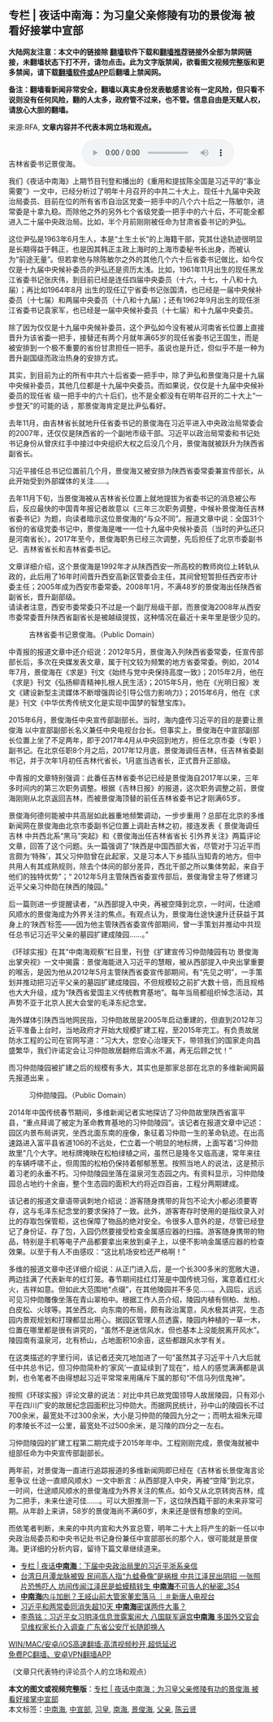  <h2>专栏 | 夜话中南海：为习皇父亲修陵有功的景俊海 被看好接掌中宣部</h2> <p class="notice"><b>大陆网友注意：本文中的链接除 <a href="https://github.com/bannedbook/fanqiang" >翻墙</a>软件下载和<a href="https://github.com/killgcd/justmysocks/blob/master/README.md">翻墙推荐</a>链接外全部为禁网链接，未翻墙状态下打不开，请勿点击。此为文字版禁闻，欲看图文视频完整版和更多禁闻，请下载<a href="https://github.com/bannedbook/fanqiang">翻墙软件或APP</a>后翻墙上禁闻网。</p><p>备注：翻墙看新闻非常安全，翻墙以真实身份发表敏感言论有一定风险，但只看不说则没有任何风险，翻的人太多，政府管不过来，也不管。信息自由是天赋人权，请放心大胆的翻墙。</b></p>  <div class="entry"> <p>来源:RFA, <strong>文章内容并不代表本网立场和观点。</strong></p> <p>&#21513;&#26519;&#30465;&#22996;&#20070;&#35760;&#26223;&#20426;&#28023;&#12290;             <audio controls="controls" preload="metadata" src="https://www.rfa.org/mandarin/zhuanlan/yehuazhongnanhai/gx-04122021153048.html/@@stream" type="audio/mpeg"></audio></p> <p>&#25105;&#20204;&#12298;&#22812;&#35805;&#20013;&#21335;&#28023;&#12299;&#19978;&#26399;&#33410;&#30446;&#21002;&#30331;&#21644;&#25773;&#20986;&#30340;&#12298;&#37325;&#29992;&#21644;&#25552;&#25300;&#38472;&#20840;&#22269;&#26159;&#20064;&#36817;&#24179;&#30340;&#8220;&#20107;&#19994;&#38656;&#35201;&#8221;&#12299;&#19968;&#25991;&#20013;&#65292;&#24050;&#32463;&#20998;&#26512;&#36807;&#20102;&#26126;&#24180;&#21313;&#26376;&#21484;&#24320;&#30340;&#20013;&#20849;&#20108;&#21313;&#22823;&#19978;&#65292;&#29616;&#20219;&#21313;&#20061;&#23626;&#20013;&#22830;&#25919;&#27835;&#23616;&#22996;&#21592;&#12289;&#30446;&#21069;&#22312;&#20301;&#30340;&#25152;&#26377;&#30465;&#24066;&#33258;&#27835;&#21306;&#20826;&#22996;&#19968;&#25226;&#25163;&#20013;&#30340;&#20843;&#20010;&#20845;&#21313;&#21518;&#20043;&#19968;&#38472;&#25935;&#23572;&#65292;&#36827;&#24120;&#22996;&#26159;&#21313;&#25343;&#20061;&#31283;&#12290;&#32780;&#38500;&#20182;&#20043;&#22806;&#30340;&#21478;&#22806;&#19971;&#20010;&#30465;&#32423;&#20826;&#22996;&#19968;&#25226;&#25163;&#20013;&#30340;&#20845;&#21313;&#21518;&#65292;&#19981;&#21487;&#33021;&#20840;&#37117;&#36827;&#20837;&#20108;&#21313;&#23626;&#20013;&#22830;&#25919;&#27835;&#23616;&#12290;&#27604;&#22914;&#65292;&#21322;&#20010;&#26376;&#21069;&#21018;&#21018;&#34987;&#20219;&#21629;&#20026;&#29976;&#32899;&#30465;&#22996;&#20070;&#35760;&#30340;&#23609;&#24344;&#12290;</p> <p>&#36825;&#20301;&#23609;&#24344;&#26159;1963&#24180;6&#26376;&#29983;&#20154;&#65292;&#26412;&#26159;&#8220;&#22303;&#29983;&#22303;&#38271;&#8221;&#30340;&#19978;&#28023;&#31821;&#24178;&#37096;&#65292;&#31350;&#20854;&#20181;&#36884;&#36712;&#36857;&#24456;&#26126;&#26174;&#26159;&#38271;&#26399;&#24471;&#30410;&#20110;&#38889;&#27491;&#65292;&#20063;&#26159;&#22240;&#20854;&#38889;&#27491;&#20027;&#25919;&#19978;&#28023;&#26102;&#30340;&#19978;&#28023;&#24066;&#22996;&#31192;&#20070;&#38271;&#20986;&#36523;&#65292;&#32780;&#34987;&#35748;&#20026;&#8220;&#21069;&#36884;&#26080;&#37327;&#8221;&#12290;&#20294;&#33509;&#25343;&#20182;&#19982;&#38500;&#38472;&#25935;&#23572;&#20043;&#22806;&#30340;&#20854;&#20182;&#20960;&#20010;&#20845;&#21313;&#21518;&#30465;&#22996;&#20070;&#35760;&#20570;&#27604;&#65292;&#22914;&#20170;&#20165;&#20165;&#26159;&#21313;&#20061;&#23626;&#20013;&#22830;&#20505;&#34917;&#22996;&#21592;&#30340;&#23609;&#24344;&#36824;&#26159;&#36164;&#21382;&#22826;&#27973;&#12290;&#27604;&#22914;&#65292;1961&#24180;11&#26376;&#20986;&#29983;&#30340;&#29616;&#20219;&#40657;&#40857;&#27743;&#30465;&#22996;&#20070;&#35760;&#24352;&#24198;&#20255;&#65292;&#21040;&#30446;&#21069;&#24050;&#32463;&#26159;&#36830;&#20219;&#22235;&#23626;&#20013;&#22830;&#22996;&#21592;&#65288;&#21313;&#20845;&#65292;&#21313;&#19971;&#65292;&#21313;&#20843;&#21644;&#21313;&#20061;&#23626;&#65289;&#65307;&#20877;&#27604;&#22914;1964&#24180;8&#26376; &#20986;&#29983;&#30340;&#29616;&#20219;&#36797;&#23425;&#30465;&#22996;&#20070;&#35760;&#24352;&#22269;&#28165;&#65292;&#20063;&#24050;&#32463;&#26159;&#19968;&#23626;&#20013;&#22830;&#20505;&#34917;&#22996;&#21592;&#65288;&#21313;&#19971;&#23626;&#65289;&#21644;&#20004;&#23626;&#20013;&#22830;&#22996;&#21592;&#65288;&#21313;&#20843;&#21644;&#21313;&#20061;&#23626;&#65289;&#65307;&#36824;&#26377;1962&#24180;9&#26376;&#20986;&#29983;&#30340;&#29616;&#20219;&#27993;&#27743;&#30465;&#22996;&#20070;&#35760;&#34945;&#23478;&#20891;&#65292;&#20063;&#24050;&#32463;&#26159;&#19968;&#23626;&#20013;&#22830;&#20505;&#34917;&#22996;&#21592;&#65288;&#21313;&#19971;&#23626;&#65289;&#21644;&#21313;&#20061;&#23626;&#20013;&#22830;&#22996;&#21592;&#12290;</p> <p>&#38500;&#20102;&#22240;&#20026;&#20165;&#20165;&#26159;&#21313;&#20061;&#23626;&#20013;&#22830;&#20505;&#34917;&#22996;&#21592;&#65292;&#36825;&#20010;&#23609;&#24344;&#22914;&#20170;&#27809;&#26377;&#34987;&#20174;&#27827;&#21335;&#30465;&#38271;&#20301;&#32622;&#19978;&#30452;&#25509;&#26187;&#21319;&#20026;&#35813;&#30465;&#22996;&#19968;&#25226;&#25163;&#65292;&#25509;&#26367;&#36824;&#26377;&#20004;&#20010;&#26376;&#23601;&#24180;&#28385;65&#23681;&#30340;&#29616;&#20219;&#30465;&#22996;&#20070;&#35760;&#29579;&#22269;&#29983;&#65292;&#32780;&#26159;&#34987;&#23433;&#25490;&#21040;&#19968;&#20010;&#26497;&#19981;&#37325;&#35201;&#30340;&#30465;&#20221;&#29976;&#32899;&#25285;&#20219;&#19968;&#25226;&#25163;&#12290;&#34429;&#35828;&#20063;&#26159;&#21319;&#36801;&#65292;&#20294;&#20284;&#20046;&#19981;&#26159;&#19968;&#31181;&#20026;&#26187;&#21319;&#21103;&#22269;&#32423;&#32780;&#25919;&#27835;&#28909;&#36523;&#30340;&#23433;&#25490;&#26041;&#24335;&#12290;</p> <p>&#20854;&#23454;&#65292;&#21040;&#30446;&#21069;&#20026;&#27490;&#30340;&#25152;&#26377;&#20013;&#20849;&#20845;&#21313;&#21518;&#30465;&#22996;&#19968;&#25226;&#25163;&#20013;&#65292;&#38500;&#20102;&#23609;&#24344;&#21644;&#26223;&#20426;&#28023;&#21482;&#26159;&#21313;&#20061;&#23626;&#20013;&#22830;&#20505;&#34917;&#22996;&#21592;&#65292;&#20854;&#20182;&#20960;&#20301;&#37117;&#26159;&#21313;&#20061;&#23626;&#20013;&#22830;&#22996;&#21592;&#12290;&#32780;&#22914;&#26524;&#35828;&#65292;&#20165;&#20165;&#26159;&#21313;&#20061;&#23626;&#20013;&#22830;&#20505;&#34917;&#22996;&#21592;&#30340;&#29616;&#20219;&#30465; &#32423;&#19968;&#25226;&#25163;&#20013;&#30340;&#20845;&#21313;&#21518;&#20204;&#65292;&#20063;&#19981;&#26159;&#20840;&#37117;&#27809;&#26377;&#22312;&#26126;&#24180;&#21484;&#24320;&#30340;&#20108;&#21313;&#22823;&#19978;&#8220;&#19968;&#27493;&#30331;&#22825;&#8221;&#30340;&#21487;&#33021;&#30340;&#35805; &#65292;&#37027;&#26223;&#20426;&#28023;&#32943;&#23450;&#26159;&#27604;&#23609;&#24344;&#30475;&#22909;&#12290;</p> <p>&#21435;&#24180;11&#26376;&#65292;&#30001;&#21513;&#26519;&#30465;&#38271;&#23601;&#22320;&#21319;&#20219;&#30465;&#22996;&#20070;&#35760;&#30340;&#26223;&#20426;&#28023;&#22312;&#20064;&#36817;&#24179;&#36827;&#20837;&#20013;&#22830;&#25919;&#27835;&#23616;&#24120;&#22996;&#20250;&#30340;2007&#24180;&#65292;&#36824;&#20165;&#20165;&#26159;&#38485;&#35199;&#30465;&#30340;&#19968;&#20010;&#21103;&#22320;&#24066;&#32423;&#24178;&#37096;&#12290;&#20064;&#36817;&#24179;&#20197;&#25919;&#27835;&#23616;&#24120;&#22996;&#21644;&#20070;&#35760;&#22788;&#20070;&#35760;&#36523;&#20221;&#20174;&#26366;&#24198;&#32418;&#25163;&#20013;&#25509;&#36807;&#20013;&#22830;&#32452;&#32455;&#22823;&#26435;&#20043;&#21518;&#27809;&#20960;&#20010;&#26376;&#65292;&#26223;&#20426;&#28023;&#23601;&#34987;&#36291;&#21319;&#20026;&#38485;&#35199;&#30465;&#21103;&#30465;&#38271;&#12290;</p>  <p>&#20064;&#36817;&#24179;&#25509;&#20219;&#24635;&#20070;&#35760;&#20301;&#32622;&#21069;&#20960;&#20010;&#26376;&#65292;&#26223;&#20426;&#28023;&#21448;&#34987;&#23433;&#25490;&#20026;&#38485;&#35199;&#30465;&#22996;&#24120;&#22996;&#20860;&#23459;&#20256;&#37096;&#38271;&#65292;&#20174;&#27492;&#24320;&#22987;&#21463;&#21040;&#22806;&#37096;&#23186;&#20307;&#30340;&#20851;&#27880;&#8230;&#8230;&#12290;</p> <p>&#21435;&#24180;11&#26376;&#19979;&#26092;&#65292;&#24403;&#26223;&#20426;&#28023;&#34987;&#20174;&#21513;&#26519;&#30465;&#38271;&#20301;&#32622;&#19978;&#23601;&#22320;&#25552;&#25300;&#20026;&#30465;&#22996;&#20070;&#35760;&#30340;&#28040;&#24687;&#34987;&#20844;&#24067;&#21518;&#65292;&#21453;&#24212;&#26368;&#24555;&#30340;&#20013;&#22269;&#38738;&#24180;&#25253;&#35760;&#32773;&#25925;&#24847;&#20197;&#12298;&#19977;&#24180;&#19977;&#27425;&#32844;&#21153;&#35843;&#25972;&#65292;&#20013;&#20505;&#34917;&#26223;&#20426;&#28023;&#20219;&#21513;&#26519;&#30465;&#22996;&#20070;&#35760;&#12299;&#20026;&#39064;&#65292;&#21521;&#35835;&#32773;&#26263;&#31034;&#36825;&#20301;&#26223;&#20426;&#28023;&#30340;&#8220;&#19982;&#20247;&#19981;&#21516;&#8221;&#12290;&#25253;&#36947;&#25991;&#31456;&#20013;&#35828;&#65306;&#20840;&#22269;31&#20010;&#30465;&#20221;&#30340;&#30465;&#32423;&#20826;&#22996;&#20070;&#35760;&#20013;&#65292;&#26223;&#20426;&#28023;&#26159;&#21807;&#19968;&#19968;&#20301;&#21313;&#20061;&#23626;&#20013;&#22830;&#20505;&#34917;&#22996;&#21592;&#65288;&#24403;&#26102;&#30340;&#23609;&#24344;&#36824;&#21482;&#26159;&#27827;&#21335;&#30465;&#38271;&#65289;&#12290;2017&#24180;&#33267;&#20170;&#65292;&#26223;&#20426;&#28023;&#32844;&#21153;&#24050;&#32463;&#19977;&#27425;&#35843;&#25972;&#65292;&#20808;&#21518;&#25285;&#20219;&#20102;&#21271;&#20140;&#24066;&#22996;&#21103;&#20070;&#35760;&#12289;&#21513;&#26519;&#30465;&#30465;&#38271;&#21644;&#21513;&#26519;&#30465;&#22996;&#20070;&#35760;&#12290;</p> <p>&#25991;&#31456;&#35814;&#32454;&#20171;&#32461;&#65292;&#36825;&#20010;&#26223;&#20426;&#28023;&#26159;1992&#24180;&#25165;&#20174;&#38485;&#35199;&#35199;&#23433;&#19968;&#25152;&#39640;&#26657;&#30340;&#25945;&#24072;&#23703;&#20301;&#19978;&#36716;&#36712;&#20174;&#25919;&#30340;&#65292;&#27492;&#21518;&#29992;&#20102;16&#24180;&#26102;&#38388;&#26187;&#21319;&#35199;&#23433;&#39640;&#26032;&#21306;&#31649;&#22996;&#20250;&#20027;&#20219;&#65292;&#20854;&#38388;&#26366;&#30701;&#26242;&#25285;&#20219;&#35199;&#23433;&#24066;&#35745;&#22996;&#20027;&#20219;&#65307;2005&#24180;&#25104;&#20026;&#35199;&#23433;&#24066;&#22996;&#24120;&#22996;&#12290;2008&#24180;1&#26376;&#65292;&#19981;&#28385;48&#23681;&#30340;&#26223;&#20426;&#28023;&#20986;&#20219;&#38485;&#35199;&#30465;&#21103;&#30465;&#38271;&#65292;&#26187;&#21319;&#21103;&#37096;&#32423;&#12290;<br />&#35831;&#35835;&#32773;&#27880;&#24847;&#65292;&#35199;&#23433;&#24066;&#22996;&#24120;&#22996;&#21482;&#19981;&#36807;&#26159;&#19968;&#20010;&#21103;&#21381;&#23616;&#32423;&#24178;&#37096;&#65292;&#32780;&#26223;&#20426;&#28023;2008&#24180;&#20174;&#35199;&#23433;&#24066;&#22996;&#24120;&#22996;&#26187;&#21319;&#38485;&#35199;&#30465;&#21103;&#30465;&#38271;&#26159;&#34987;&#36234;&#32423;&#25552;&#25300;&#65292;&#36825;&#31181;&#24773;&#20917;&#22312;&#26368;&#36817;&#21313;&#26469;&#24180;&#37324;&#26159;&#24456;&#23569;&#35265;&#30340;&#12290;</p> <p><figure> <figcaption>&#21513;&#26519;&#30465;&#22996;&#20070;&#35760;&#26223;&#20426;&#28023;&#12290;&#65288;Public Domain&#65289;</figcaption></figure> <p>&#20013;&#38738;&#25253;&#30340;&#25253;&#36947;&#25991;&#31456;&#20013;&#36824;&#20171;&#32461;&#35828;&#65306;2012&#24180;5&#26376;&#65292;&#26223;&#20426;&#28023;&#20837;&#21015;&#38485;&#35199;&#30465;&#22996;&#24120;&#22996;&#65292;&#20219;&#23459;&#20256;&#37096;&#37096;&#38271;&#21518;&#65292;&#22810;&#27425;&#22312;&#22830;&#23186;&#21457;&#34920;&#25991;&#31456;&#65292;&#23646;&#20110;&#21002;&#25991;&#36739;&#20026;&#39057;&#32321;&#30340;&#22320;&#26041;&#30465;&#22996;&#24120;&#22996;&#12290;&#20363;&#22914;&#65292;2014&#24180;7&#26376;&#65292;&#26223;&#20426;&#28023;&#22312;&#12298;&#27714;&#26159;&#12299;&#21002;&#25991;&#12298;&#22987;&#32456;&#19982;&#20826;&#20013;&#22830;&#20445;&#25345;&#39640;&#24230;&#19968;&#33268;&#12299;&#65307;2015&#24180;2&#26376;&#65292;&#20182;&#22312;&#12298;&#27714;&#26159;&#12299;&#21002;&#25991;&#12298;&#24344;&#25196;&#26611;&#38738;&#31934;&#31070;&#25166;&#26681;&#20154;&#27665;&#29983;&#27963;&#12299;&#65307;2015&#24180;5&#26376;&#65292;&#20182;&#22312;&#12298;&#20809;&#26126;&#26085;&#25253;&#12299;&#21457;&#25991;&#12298;&#24314;&#35774;&#26032;&#22411;&#20027;&#27969;&#23186;&#20307;&#19981;&#26029;&#22686;&#24378;&#33286;&#35770;&#24341;&#23548;&#20844;&#20449;&#21147;&#24433;&#21709;&#21147;&#12299;&#65307;2015&#24180;6&#26376;&#65292;&#20182;&#22312;&#12298;&#27714;&#26159;&#12299;&#21002;&#25991;&#12298;&#20013;&#21326;&#20248;&#31168;&#20256;&#32479;&#25991;&#21270;&#26159;&#23454;&#29616;&#20013;&#22269;&#26790;&#30340;&#26234;&#24935;&#23453;&#24211;&#12299;&#12290;</p> <p>2015&#24180;6&#26376;&#65292;&#26223;&#20426;&#28023;&#20219;&#20013;&#22830;&#23459;&#20256;&#37096;&#21103;&#37096;&#38271;&#12290;&#24403;&#26102;&#65292;&#28023;&#20869;&#30427;&#20256;&#20064;&#36817;&#24179;&#30340;&#30446;&#30340;&#26159;&#35201;&#35753;&#26223;&#20426;&#28023; &#20197;&#20013;&#23459;&#37096;&#21103;&#37096;&#38271;&#21517;&#20041;&#20860;&#20219;&#20013;&#22830;&#30005;&#35270;&#21488;&#21488;&#38271;&#12290;&#20294;&#20107;&#23454;&#19978;&#65292;&#26223;&#20426;&#28023;&#22312;&#20013;&#23459;&#37096;&#21103;&#37096;&#38271;&#20301;&#32622;&#19978;&#22352;&#20102;&#19981;&#36275;&#20004;&#24180;&#65292;&#21363;&#20110;2017&#24180;4&#26376;&#20174;&#20013;&#22830;&#22238;&#21040;&#22320;&#26041;&#65292;&#25285;&#20219;&#21271;&#20140;&#24066;&#22996;&#65288;&#19987;&#32844; &#65289;&#21103;&#20070;&#35760;&#12290;&#22312;&#21271;&#20140;&#20219;&#32844;8&#20010;&#26376;&#20043;&#21518;&#65292;2017&#24180;12&#26376;&#24213;&#65292;&#26223;&#20426;&#28023;&#35843;&#20219;&#21513;&#26519;&#65292;&#20219;&#21513;&#26519;&#30465;&#22996;&#21103;&#20070;&#35760;&#65292;&#24182;&#20110;&#27425;&#24180;1&#26376;&#21021;&#20219;&#21513;&#26519;&#20195;&#30465;&#38271;&#65292;1&#26376;&#24213;&#24403;&#36873;&#30465;&#38271;&#65292;&#27491;&#24335;&#26187;&#21319;&#27491;&#37096;&#32423;&#12290;</p> <p>&#20013;&#38738;&#25253;&#30340;&#25991;&#31456;&#29305;&#21035;&#24378;&#35843;&#65306;&#27492;&#30058;&#20219;&#21513;&#26519;&#30465;&#22996;&#20070;&#35760;&#24050;&#32463;&#26159;&#26223;&#20426;&#28023;&#33258;2017&#24180;&#20197;&#26469;&#65292;&#19977;&#24180;&#22810;&#26102;&#38388;&#20869;&#30340;&#31532;&#19977;&#27425;&#32844;&#21153;&#35843;&#25972;&#12290;&#26681;&#25454;&#12298;&#21513;&#26519;&#26085;&#25253;&#12299;&#30340;&#25253;&#36947;&#65292;&#36825;&#27425;&#32844;&#21153;&#35843;&#25972;&#20043;&#21069;&#65292;&#26223;&#20426;&#28023;&#21018;&#21018;&#20174;&#21271;&#20140;&#36820;&#22238;&#21513;&#26519;&#65292;&#32780;&#34987;&#26223;&#20426;&#28023;&#39030;&#26367;&#30340;&#21069;&#20219;&#21513;&#26519;&#30465;&#22996;&#20070;&#35760;&#25165;&#21018;&#28385;65&#23681;&#12290;</p> <p>&#26223;&#20426;&#28023;&#20309;&#24503;&#20309;&#33021;&#34987;&#20013;&#20849;&#39640;&#23618;&#22914;&#27492;&#22120;&#37325;&#22320;&#39057;&#32321;&#35843;&#21160;&#65292;&#19968;&#27493;&#27493;&#37325;&#29992;&#65311;&#24635;&#37096;&#22312;&#21271;&#20140;&#30340;&#22810;&#32500;&#26032;&#38395;&#32593;&#22312;&#26223;&#20426;&#28023;&#30001;&#21271;&#20140;&#24066;&#22996;&#21103;&#20070;&#35760;&#20301;&#32622;&#19978;&#35843;&#36212;&#21513;&#26519;&#20043;&#21021;&#65292;&#25509;&#36830;&#21457;&#34920;&#12298; &#26223;&#20426;&#28023;&#35843;&#20219;&#21513;&#26519; &#20013;&#20849;&#35199;&#21271;&#31995;&#8220;&#40657;&#39532;&#8221;&#31361;&#36215;&#12299;&#21644;&#12298;&#26223;&#20426;&#28023;&#20986;&#20219;&#21513;&#26519;&#30465;&#30465;&#38271; &#24341;&#22806;&#30028;&#20851;&#27880;&#12299;&#20004;&#31687;&#35780;&#35770;&#25991;&#31456;&#65292;&#22238;&#31572;&#20102;&#36825;&#20010;&#38382;&#39064;&#12290;&#22836;&#19968;&#31687;&#24378;&#35843;&#20102;&#8220;&#38485;&#35199;&#26159;&#20013;&#22269;&#35199;&#37096;&#22823;&#30465;&#65292;&#23613;&#31649;&#23545;&#20110;&#20064;&#36817;&#24179;&#32780;&#35328;&#39047;&#20026;&#8216;&#29305;&#27530;&#8217;&#65292;&#20854;&#29238;&#20064;&#20210;&#21195;&#26366;&#22312;&#27492;&#36215;&#23478;&#65292;&#21448;&#26159;&#20064;&#26412;&#20154;&#19979;&#20065;&#25554;&#38431;&#24403;&#30693;&#38738;&#30340;&#22320;&#26041;&#12290;&#20294;&#20013;&#20849;&#29992;&#20154;&#26377;&#20854;&#25104;&#29087;&#35268;&#21017;&#65292;&#38500;&#21435;&#20010;&#20307;&#38388;&#30340;&#37096;&#20998;&#24046;&#24322;&#65292;&#35199;&#21271;&#24178;&#37096;&#20043;&#25152;&#20197;&#38598;&#20307;&#21183;&#36215;&#65292;&#26469;&#33258;&#20110;&#20182;&#20204;&#30340;&#29420;&#29305;&#20248;&#21183;&#8221;&#65307;&#8220; 2012&#24180;5&#26376;&#20027;&#31649;&#38485;&#35199;&#30465;&#22996;&#23459;&#20256;&#37096;&#21518;&#65292;&#26223;&#20426;&#28023;&#26366;&#20027;&#23548;&#20102;&#20462;&#24314;&#20064;&#36817;&#24179;&#29238;&#20146;&#20064;&#20210;&#21195;&#22312;&#38485;&#35199;&#30340;&#38517;&#22253;&#12290;&#8221;</p>  <p>&#21518;&#19968;&#31687;&#21017;&#36827;&#19968;&#27493;&#25552;&#37266;&#35835;&#32773;&#65292;&#8220;&#20174;&#35199;&#37096;&#25552;&#20837;&#20013;&#22830;&#65292;&#20877;&#34987;&#31354;&#38477;&#21040;&#21271;&#20140;&#65292;&#19968;&#26102;&#38388;&#65292;&#20181;&#36884;&#39034;&#39118;&#39034;&#27700;&#30340;&#26223;&#20426;&#28023;&#25104;&#20026;&#22806;&#30028;&#20851;&#27880;&#30340;&#28966;&#28857;&#12290;&#26377;&#35266;&#28857;&#35748;&#20026;&#65292;&#26223;&#20426;&#28023;&#20181;&#36884;&#24555;&#36895;&#21319;&#36801;&#33719;&#30410;&#20110;&#20854;&#36523;&#19978;&#30340;&#8216;&#38485;&#35199;&#8217;&#26631;&#31614;&#8212;&#8212;&#22240;&#20026;&#20182;&#20027;&#31649;&#38485;&#35199;&#30465;&#22996;&#23459;&#20256;&#37096;&#26399;&#38388;&#65292;&#26366;&#19968;&#25163;&#31574;&#21010;&#24182;&#25512;&#21160;&#20013;&#20849;&#29616;&#20219;&#24635;&#20070;&#35760;&#20064;&#36817;&#24179;&#29238;&#20146;&#30340;&#22675;&#22253;&#25193;&#24314;&#25104;&#38517;&#22253;&#8230;&#8230;&#12290;&#8221;</p> <p>&#12298;&#29615;&#29699;&#23454;&#25253;&#12299;&#22312;&#20854;&#8220;&#20013;&#21335;&#28023;&#35266;&#23519;&#8221;&#26639;&#30446;&#37324;&#65292;&#21002;&#30331;&#12298;&#25193;&#24314;&#23459;&#20256;&#20064;&#20210;&#21195;&#38517;&#22253;&#26377;&#21151; &#26223;&#20426;&#28023;&#20986;&#25484;&#22830;&#35270;&#12299;&#19968;&#25991;&#20013;&#25581;&#38706;&#65306;&#26223;&#20426;&#28023;&#33021;&#36827;&#20837;&#20064;&#36817;&#24179;&#30340;&#24935;&#30524;&#65292;&#34987;&#20174;&#35199;&#37096;&#25552;&#20837;&#20013;&#22830;&#20986;&#25484;&#37325;&#35201;&#30340;&#21897;&#33292;&#65292;&#26159;&#22240;&#20026;&#20182;&#20174;2012&#24180;5&#26376;&#20027;&#31649;&#38485;&#35199;&#30465;&#22996;&#23459;&#20256;&#37096;&#26399;&#38388;&#65292;&#26377;&#8220;&#20808;&#35265;&#20043;&#26126;&#8221;&#65292;&#19968;&#25163;&#31574;&#21010;&#24182;&#25512;&#21160;&#25226;&#20064;&#36817;&#24179;&#29238;&#20146;&#30340;&#22675;&#22253;&#25193;&#24314;&#25104;&#38517;&#22253;&#65292;&#19981;&#20294;&#35268;&#27169;&#36739;&#20043;&#21069;&#25193;&#22823;&#25968;&#21313;&#20493;&#65292;&#32780;&#19988;&#35268;&#26684;&#20063;&#22823;&#22823;&#21319;&#32423;&#65292;&#25104;&#20026;&#8220;&#38485;&#35199;&#30465;&#29233;&#22269;&#20027;&#20041;&#20256;&#32479;&#25945;&#32946;&#22522;&#22320;&#8221;&#12290;&#27599;&#24180;&#24403;&#23616;&#37117;&#32452;&#32455;&#24764;&#24565;&#27963;&#21160;&#65292;&#20854;&#22768;&#21183;&#19981;&#20122;&#20110;&#21271;&#20140;&#20154;&#27665;&#22823;&#20250;&#22530;&#30340;&#27611;&#27901;&#19996;&#32426;&#24565;&#22530;&#12290;</p> <p>&#28023;&#22806;&#23186;&#20307;&#24341;&#38485;&#35199;&#24403;&#22320;&#32593;&#27665;&#25351;&#65292;&#20064;&#20210;&#21195;&#25925;&#23621;&#26159;2005&#24180;&#21551;&#21160;&#37325;&#24314;&#30340;&#65292;&#20294;&#30452;&#21040;2012&#24180;&#20064;&#36817;&#24179;&#20934;&#22791;&#19978;&#21488;&#26102;&#65292;&#24403;&#22320;&#25919;&#24220;&#25165;&#24320;&#22987;&#22823;&#35268;&#27169;&#25193;&#24314;&#24037;&#31243;&#65292;&#33267;2015&#24180;&#23436;&#24037;&#12290;&#26377;&#36127;&#36131;&#25925;&#23621;&#38450;&#27700;&#24037;&#31243;&#30340;&#20844;&#21496;&#22312;&#23448;&#32593;&#20889;&#36947;&#65306;&#8220;&#20064;&#22823;&#22823;&#65292;&#24744;&#23433;&#24515;&#27835;&#29702;&#22825;&#19979;&#65292;&#24102;&#39046;&#25105;&#20204;&#30340;&#22269;&#23478;&#36208;&#21521;&#26124;&#30427;&#32321;&#21326;&#65292;&#25105;&#20204;&#35768;&#35834;&#23450;&#20250;&#35753;&#20064;&#20210;&#21195;&#25925;&#23621;&#32763;&#20462;&#21518;&#28404;&#27700;&#19981;&#28431;&#65292;&#20877;&#26080;&#21518;&#39038;&#20043;&#24551;&#65281;&#8221;</p> <p>&#32780;&#20064;&#20210;&#21195;&#38517;&#22253;&#34987;&#25193;&#24314;&#20043;&#21518;&#30340;&#35268;&#27169;&#26377;&#22810;&#22823;&#65292;&#20854;&#23454;&#20063;&#26159;&#37027;&#23478;&#24635;&#37096;&#22312;&#21271;&#20140;&#30340;&#22810;&#32500;&#26032;&#38395;&#32593;&#26368;&#20808;&#25253;&#36947;&#20986;&#26469; &#12290;</p> <p><figure> <figcaption>&#20064;&#20210;&#21195;&#38517;&#22253;&#12290;&#65288;Public Domain&#65289;</figcaption></figure> <p>2014&#24180;&#20013;&#22269;&#20256;&#32479;&#26149;&#33410;&#26399;&#38388;&#65292;&#22810;&#32500;&#26032;&#38395;&#35760;&#32773;&#23454;&#22320;&#25506;&#35775;&#20102;&#20064;&#20210;&#21195;&#25925;&#37324;&#38485;&#35199;&#30465;&#23500;&#24179;&#21439;&#65292;&#8220;&#37325;&#28857;&#25308;&#35858;&#20102;&#34987;&#23450;&#20026;&#38761;&#21629;&#25945;&#32946;&#22522;&#22320;&#30340;&#20064;&#20210;&#21195;&#38517;&#22253;&#8221;&#12290;&#35813;&#35760;&#32773;&#22312;&#25253;&#36947;&#25991;&#31456;&#20013;&#35760;&#36848;&#65306;&#22253;&#21306;&#20869;&#26223;&#24067;&#23616;&#35762;&#31350;&#65292;&#22352;&#35199;&#21271;&#38754;&#19996;&#21335;&#30340;&#24231;&#20687;&#65292;&#35937;&#24449;&#30528;&#20064;&#20210;&#21195;&#19968;&#29983;&#30340;&#38761;&#21629;&#36712;&#36857;&#12290;&#22312;&#20986;&#39640;&#36895;&#36335;&#36827;&#20837;&#23500;&#24179;&#21439;&#30465;&#36947;106&#30340;&#19981;&#36828;&#22788;&#65292;&#20267;&#31435;&#30528;&#19968;&#20010;&#26126;&#26174;&#30340;&#22320;&#26631;&#29260;&#65292;&#19978;&#38754;&#20889;&#30528;&#8220;&#20064;&#20210;&#21195;&#25925;&#37324;&#8221;&#20960;&#20010;&#22823;&#23383;&#12290;&#22320;&#26631;&#29260;&#25513;&#26144;&#22312;&#26494;&#26575;&#32511;&#26893;&#20043;&#38388;&#65292;&#34429;&#28982;&#24050;&#26159;&#38534;&#20908;&#21448;&#20020;&#39640;&#36895;&#65292;&#24120;&#24180;&#26469;&#24448;&#30340;&#36710;&#36742;&#21628;&#21880;&#19981;&#27490;&#65292;&#20294;&#21608;&#22260;&#30340;&#26494;&#26575;&#20173;&#20445;&#25345;&#30528;&#37057;&#37057;&#33905;&#33905;&#12290;&#25353;&#29031;&#24403;&#22320;&#20154;&#30340;&#35828;&#27861;&#65292;&#36825;&#26159;&#39044;&#31034;&#30528;&#20064;&#32769;&#30340;&#27704;&#22402;&#19981;&#26429;&#12290;&#20064;&#20210;&#21195;&#38517;&#22253;&#22352;&#33853;&#22312;&#28201;&#27849;&#27827;&#29983;&#24577;&#22253;&#20043;&#20869;&#12290;&#26377;&#36164;&#26009;&#26174;&#31034;&#65292;&#20064;&#20210;&#21195;&#38517;&#22253;&#24635;&#21344;&#22320;&#32422;&#21313;&#20313;&#20137;&#65292;&#25972;&#20010;&#29983;&#24577;&#22253;&#30340;&#38754;&#31215;&#22823;&#32422;&#23558;&#36817;&#22235;&#30334;&#20137;&#65292;&#24037;&#31243;&#20998;&#20004;&#26399;&#24314;&#25104;&#12290;</p> <p>&#35813;&#35760;&#32773;&#30340;&#25253;&#36947;&#25991;&#31456;&#35821;&#24102;&#35773;&#21050;&#22320;&#20171;&#32461;&#35828;&#65306;&#28216;&#23458;&#38543;&#36523;&#25658;&#24102;&#30340;&#32972;&#21253;&#19981;&#35770;&#22823;&#23567;&#37117;&#24517;&#39035;&#35201;&#23492;&#23384;&#65292;&#36825;&#19982;&#27611;&#27901;&#19996;&#32426;&#24565;&#22530;&#30340;&#35201;&#27714;&#20445;&#25345;&#20102;&#19968;&#33268;&#12290;&#27492;&#22806;&#65292;&#28216;&#23458;&#23492;&#23384;&#26102;&#20351;&#29992;&#30340;&#26159;&#25351;&#32441;&#24405;&#20837;&#23545;&#27604;&#30340;&#23384;&#21462;&#21253;&#20445;&#31649;&#26588;&#65292;&#36825;&#20063;&#20445;&#38556;&#20102;&#29289;&#21697;&#30340;&#32477;&#23545;&#23433;&#20840;&#12290;&#20196;&#24456;&#22810;&#20154;&#24847;&#22806;&#30340;&#26159;&#65292;&#23613;&#31649;&#24050;&#32463;&#30331;&#35760;&#20102;&#36523;&#20221;&#35777;&#12289;&#23384;&#20102;&#21253;&#65292;&#20837;&#22253;&#20173;&#28982;&#35201;&#25509;&#21463;&#26816;&#26597;&#37329;&#23646;&#24863;&#24212;&#22120;&#30340;&#25195;&#25551;&#12290;&#28216;&#23458;&#38543;&#36523;&#25658;&#24102;&#30340;&#29289;&#21697;&#65292;&#29305;&#21035;&#26159;&#25163;&#26426;&#31561;&#30005;&#23376;&#20135;&#21697;&#37117;&#35201;&#25343;&#20986;&#26469;&#25918;&#21040;&#26700;&#23376;&#19978;&#65292;&#20197;&#20415;&#19981;&#24433;&#21709;&#37329;&#23646;&#24863;&#24212;&#22120;&#30340;&#26816;&#26597;&#25928;&#26524;&#12290;&#20197;&#33267;&#20110;&#26377;&#20154;&#19981;&#30001;&#24863;&#21497;&#65306;&#8220;&#36825;&#27604;&#26426;&#22330;&#23433;&#26816;&#36824;&#20005;&#26684;&#21834;&#65281;&#8221;</p> <p>&#22810;&#32500;&#30340;&#25253;&#36947;&#25991;&#31456;&#20013;&#36824;&#35814;&#32454;&#20171;&#32461;&#35828;&#65306;&#20174;&#27491;&#38376;&#36827;&#20837;&#21518;&#65292;&#26159;&#19968;&#20010;&#38271;300&#22810;&#31859;&#30340;&#23485;&#25950;&#22823;&#36947;&#65292;&#20004;&#36793;&#25346;&#28385;&#20102;&#20195;&#34920;&#26032;&#24180;&#30340;&#32418;&#28783;&#31548;&#12290;&#26149;&#33410;&#26399;&#38388;&#25346;&#32418;&#28783;&#31548;&#26159;&#20013;&#22269;&#20256;&#32479;&#20064;&#20439;&#65292;&#23507;&#24847;&#30528;&#32418;&#32418;&#28779;&#28779;&#65292;&#21513;&#31077;&#22914;&#24847;&#12290;&#20294;&#22914;&#27492;&#22823;&#33539;&#22260;&#22320;&#8220;&#28857;&#32512;&#8221;&#65292;&#22312;&#20854;&#20182;&#38517;&#22253;&#24182;&#19981;&#22810;&#35265;&#8230;&#8230;&#12290;&#20837;&#22253;&#21518;&#65292;&#36828;&#36828;&#21487;&#35265;&#20064;&#20210;&#21195;&#38613;&#20687;&#22352;&#33853;&#22312;&#38738;&#23665;&#32736;&#26575;&#20013;&#12290;&#26681;&#25454;&#24037;&#20316;&#20154;&#21592;&#20171;&#32461;&#65292;&#38517;&#22253;&#20869;&#26893;&#26377;&#20391;&#26575;&#12289;&#40857;&#26575;&#12289;&#30333;&#30382;&#26494;&#12289;&#28779;&#29699;&#31561;&#12290;&#20854;&#22352;&#35199;&#21271;&#12289;&#21521;&#19996;&#21335;&#30340;&#24067;&#23616;&#65292;&#39047;&#26377;&#25919;&#27835;&#23507;&#24847;&#65292;&#39118;&#27700;&#26497;&#20854;&#35762;&#31350;&#65292;&#29983;&#24577;&#22253;&#20869;&#26223;&#35266;&#35268;&#21010;&#21644;&#25171;&#29702;&#37117;&#26174;&#20986;&#29992;&#24515;&#12290;&#25454;&#22253;&#21306;&#31649;&#29702;&#20154;&#21592;&#36879;&#38706;&#65292;&#38517;&#22253;&#20869;&#31181;&#26893;&#30340;&#19968;&#33609;&#19968;&#26408;&#65292;&#20301;&#32622;&#22312;&#21738;&#37324;&#37117;&#26159;&#24456;&#26377;&#35762;&#31350;&#30340;&#65292;&#8220;&#34429;&#28982;&#19981;&#26159;&#36855;&#20449;&#39118;&#27700;&#65292;&#20294;&#20063;&#22522;&#26412;&#19978;&#27809;&#33021;&#33073;&#31163;&#24320;&#39118;&#27700;&#8221;&#12290; &#38517;&#22253;&#21335;&#26377;&#28201;&#27849;&#27827;&#65292;&#21271;&#26377;&#26725;&#23665;&#65292;&#21344;&#22320;&#38754;&#31215;10&#20313;&#20137;&#65292;&#36825;&#20123;&#37117;&#36319;&#39118;&#27700;&#23398;&#26377;&#20851;&#12290;</p>  <p>&#22312;&#36825;&#31867;&#25551;&#36848;&#30340;&#23383;&#37324;&#34892;&#38388;&#65292;&#35813;&#35760;&#32773;&#36824;&#31361;&#20800;&#22320;&#21152;&#36827;&#20102;&#19968;&#21477;&#8220;&#34429;&#28982;&#20854;&#23376;&#20064;&#36817;&#24179;&#21313;&#20843;&#22823;&#21518;&#23601;&#20219;&#20013;&#20849;&#24635;&#20070;&#35760;&#65292;&#20294;&#20064;&#20210;&#21195;&#31616;&#26420;&#30340;&#8216;&#23478;&#39118;&#8217;&#19968;&#30452;&#24310;&#32493;&#21040;&#20102;&#29616;&#22312;&#8221;&#65292;&#32473;&#20154;&#30340;&#24863;&#35273;&#28385;&#28385;&#37117;&#26159;&#35773;&#21050;&#65292;&#20063;&#20196;&#31508;&#32773;&#19981;&#30001;&#24471;&#24819;&#36215;&#20064;&#36817;&#24179;&#24120;&#24120;&#26469;&#29992;&#30171;&#26021;&#19979;&#23646;&#30340;&#37027;&#21477;&#8220;&#19981;&#20449;&#39532;&#21015;&#20449;&#39740;&#31070;&#8221;&#12290;</p> <p>&#25353;&#29031;&#12298;&#29615;&#29699;&#23454;&#25253;&#12299;&#35780;&#35770;&#25991;&#31456;&#30340;&#35828;&#27861;&#65306;&#23545;&#27604;&#20013;&#20849;&#24050;&#25925;&#20826;&#22269;&#39046;&#23548;&#20154;&#25925;&#23621;&#38517;&#22253;&#65292;&#21482;&#26377;&#37011;&#23567;&#24179;&#22312;&#22235;&#24029;&#24191;&#23433;&#30340;&#25925;&#23621;&#32426;&#24565;&#22253;&#38754;&#31215;&#27604;&#20064;&#20210;&#21195;&#22823;&#12290;&#32780;&#25454;&#32593;&#27665;&#32479;&#35745;&#65292;&#23385;&#20013;&#23665;&#30340;&#38517;&#22253;&#38271;&#19981;&#36807;700&#20313;&#31859;&#65292;&#26368;&#23485;&#22788;&#19981;&#36807;300&#20313;&#31859;&#65292;&#22823;&#23567;&#26159;&#20064;&#20210;&#21195;&#30340;&#38517;&#22253;&#20061;&#20998;&#20043;&#19968;&#65307;&#32780;&#26126;&#22826;&#31062;&#26417;&#20803;&#29835;&#30340;&#23389;&#38517;&#38271;&#19981;&#36807;&#19968;&#20844;&#37324;&#65292;&#26368;&#23485;&#22788;&#19981;&#36807;500&#20313;&#31859;&#65292;&#26159;&#20064;&#38517;&#30340;&#22235;&#20998;&#20043;&#19968;&#24038;&#21491;&#12290;</p> <p>&#20064;&#20210;&#21195;&#38517;&#22253;&#30340;&#25193;&#24314;&#24037;&#31243;&#31532;&#20108;&#26399;&#23436;&#25104;&#20110;2015&#24180;&#24180;&#20013;&#12290;&#24037;&#31243;&#21018;&#21018;&#23436;&#25104;&#65292;&#26223;&#20426;&#28023;&#23601;&#34987;&#20013;&#32452;&#37096;&#20219;&#21629;&#20026;&#20013;&#22830;&#23459;&#20256;&#37096;&#21103;&#37096;&#38271;&#12290;</p> <p>&#20004;&#24180;&#21069;&#65292;&#23545;&#26223;&#20426;&#28023;&#19968;&#30452;&#36827;&#34892;&#36861;&#36394;&#25253;&#36947;&#30340;&#22810;&#32500;&#26032;&#38395;&#32593;&#21363;&#24050;&#32463;&#22312;&#12298;&#21513;&#26519;&#30465;&#38271;&#26223;&#20426;&#28023;&#35328;&#35770;&#24825;&#20105;&#35758; &#20181;&#36884;&#19968;&#30452;&#39034;&#39118;&#39034;&#27700;&#12299;&#19968;&#25991;&#20013;&#26029;&#35328;&#65306;&#20174;&#35199;&#37096;&#25552;&#20837;&#20013;&#22830;&#65292;&#20877;&#34987;&#8220;&#31354;&#38477;&#8221;&#21040;&#21271;&#20140;&#65292;&#19968;&#26102;&#38388;&#65292;&#20181;&#36884;&#39034;&#39118;&#39034;&#27700;&#30340;&#26223;&#20426;&#28023;&#25104;&#20026;&#22806;&#30028;&#20851;&#27880;&#30340;&#28966;&#28857;&#12290;&#22914;&#20170;&#21448;&#20174;&#21271;&#20140;&#36716;&#23703;&#21513;&#26519;&#65292;&#25104;&#20026;&#20108;&#25226;&#25163;&#65292;&#26410;&#26469;&#20181;&#36884;&#21487;&#20339;&#8230;&#8230;&#12290;&#21487;&#20197;&#22823;&#32966;&#25512;&#27979;&#19968;&#19979;&#65292;&#36825;&#20301;&#38485;&#35199;&#31821;&#24178;&#37096;&#30340;&#26410;&#26469;&#38750;&#24120;&#21487;&#26399;&#12290;&#20174;&#24180;&#40836;&#19978;&#26469;&#35762;&#65292;58&#23681;&#30340;&#26223;&#20426;&#28023;&#23578;&#19981;&#28385;60&#23681;&#65292;&#26410;&#26469;&#36824;&#26159;&#24456;&#26377;&#24819;&#35937;&#30340;&#31354;&#38388;&#12290;</p> <p>&#32780;&#20381;&#31508;&#32773;&#21028;&#26029;&#65292;&#26410;&#26469;&#30340;&#20013;&#20849;&#20869;&#23459;&#21644;&#22823;&#22806;&#23459;&#24635;&#31649;&#65292;&#26126;&#24180;&#20108;&#21313;&#22823;&#19978;&#23558;&#20135;&#29983;&#30340;&#26032;&#19968;&#20219;&#20197;&#20013;&#22830;&#25919;&#27835;&#23616;&#22996;&#21592;&#21644;&#20013;&#22830;&#20070;&#35760;&#22788;&#20070;&#35760;&#36523;&#20221;&#20860;&#20219;&#20013;&#23459;&#37096;&#37096;&#38271;&#30340;&#37027;&#20010;&#20154;&#65292;&#24456;&#21487;&#33021;&#23601;&#26159;&#26223;&#20426;&#28023;&#12290;&#26356;&#35814;&#32454;&#30340;&#20998;&#26512;&#20869;&#23481;&#65292;&#30041;&#24453;&#19979;&#31687;&#25991;&#31456;&#32487;&#32493;&#36947;&#26469;&#12290;</p> <ul class='op-related-articles' title='相关阅读'> <li><a href='https://www.bannedbook.org/bnews/ssgc/20210417/1527968.html' target='_blank'>专栏 | 夜话<b>中南海</b>：下届中央政治局里的习近平浙系亲信</a></li> <li><a href='https://www.bannedbook.org/bnews/comments/20210415/1526724.html' target='_blank'>台湾日月潭龙脉被毁 民间高人指“九蛙叠像”是祸根 中共江泽民出阴招 一张照片恐怖吓人 坊间传闻江泽民是蛤蟆精转生 <b>中南海</b>不可告人的秘密_354</a></li> <li><a href='https://www.bannedbook.org/bnews/bannedvideo/20210415/1526647.html' target='_blank'><b>中南海</b>内斗加剧？王岐山前大管家董宏落马 ｜＃新唐人电视台</a></li> <li><a href='https://www.bannedbook.org/bnews/comments/20210414/1526090.html' target='_blank'>习近平和两常委同消失超10天 <b>中南海</b>密谋两件大事？</a></li> <li><a href='https://www.bannedbook.org/bnews/comments/20210414/1525991.html' target='_blank'>李燕铭：习近平女习明泽信息泄露案闹大 八国联军逼宫<b>中南海</b> 多国外交官会见维权家长介入调查 广东省公安厅长随即换人</a></li> </ul> <p class="texttj"> <a href="https://github.com/bannedbook/fanqiang/wiki/V2ray%E6%9C%BA%E5%9C%BA" target="_blank">WIN/MAC/安卓/iOS高速翻墙:高清视频秒开,超低延迟</a><br/> <a href="https://github.com/bannedbook/fanqiang/wiki/%E7%A6%81%E9%97%BB%E7%BD%91%E5%AE%89%E5%8D%93%E7%BF%BB%E5%A2%99%E6%96%B0%E9%97%BBAPP" target="_blank">免费PC翻墙、安卓VPN翻墙APP</a></p><p>&#65288;&#25991;&#31456;&#21482;&#20195;&#34920;&#29305;&#32422;&#35780;&#35770;&#21592;&#20010;&#20154;&#30340;&#31435;&#22330;&#21644;&#35266;&#28857;&#65289;</p> <a name='sharetosocial'></a>       <div><b>本文的图文或视频完整版</b>：<a href='https://www.bannedbook.org/bnews/cbnews/20210417/1527983.html'>专栏 | 夜话中南海：为习皇父亲修陵有功的景俊海 被看好接掌中宣部</a></div>  </div><!--END ENTRY--> <div class="postfooter"> <div>本文标签：<a href="https://www.bannedbook.org/bnews/tag/%e4%b8%ad%e5%8d%97%e6%b5%b7/" rel="tag">中南海</a>, <a href="https://www.bannedbook.org/bnews/tag/%e4%b8%ad%e5%ae%a3%e9%83%a8/" rel="tag">中宣部</a>, <a href="https://www.bannedbook.org/bnews/tag/%e4%b9%a0%e7%9a%87/" rel="tag">习皇</a>, <a href="https://www.bannedbook.org/bnews/tag/%e5%8d%97%e6%b5%b7/" rel="tag">南海</a>, <a href="https://www.bannedbook.org/bnews/tag/%e6%99%af%e4%bf%8a%e6%b5%b7/" rel="tag">景俊海</a>, <a href="https://www.bannedbook.org/bnews/tag/%E7%88%B6%E4%BA%B2/" rel="tag">父亲</a>, <a href="https://www.bannedbook.org/bnews/tag/%e9%99%88%e4%ba%91%e8%b4%a4/" rel="tag">陈云贤</a></div>  </div><!--END POSTFOOTER--> 